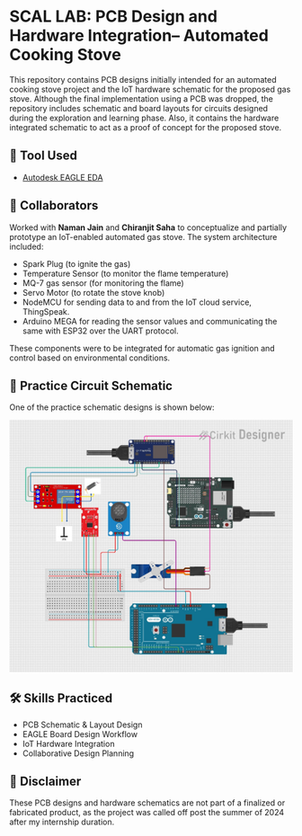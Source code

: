 # SCAL LAB: PCB Design and Hardware Integration– Automated Cooking Stove 

This repository contains PCB designs initially intended for an automated cooking stove project and the IoT hardware schematic for the proposed gas stove. Although the final implementation using a PCB was dropped, the repository includes schematic and board layouts for circuits designed during the exploration and learning phase.
Also, it contains the hardware   integrated schematic to act as a proof of concept for the proposed stove.


## 🔧 Tool Used

- [Autodesk EAGLE EDA](https://www.autodesk.com/products/eagle/overview)

## 🤝 Collaborators

Worked with **Naman Jain** and **Chiranjit Saha** to conceptualize and partially prototype an IoT-enabled automated gas stove. The system architecture included:

- Spark Plug  (to ignite the gas)
- Temperature Sensor (to monitor the flame temperature)
- MQ-7 gas sensor (for monitoring the flame)
- Servo Motor (to rotate the stove knob)
- NodeMCU for sending data to and from the IoT cloud service, ThingSpeak.
- Arduino MEGA for reading the sensor values and communicating the same with ESP32 over the UART protocol.

These components were to be integrated for automatic gas ignition and control based on environmental conditions.

## 🧩 Practice Circuit Schematic

One of the practice schematic designs is shown below:

![Circuit Schematic](schematic_gas_stove.jpg) <!-- Make sure this path matches your repo file structure -->


## 🛠️ Skills Practiced

- PCB Schematic & Layout Design
- EAGLE Board Design Workflow
- IoT Hardware Integration
- Collaborative Design Planning

## 📌 Disclaimer

These PCB designs and hardware schematics are not part of a finalized or fabricated product, as the project was called off post the summer of 2024 after my internship duration.



